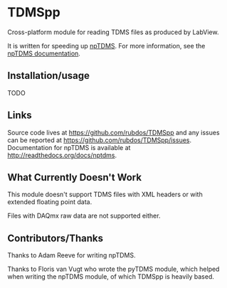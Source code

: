 TDMSpp
======

Cross-platform module for reading TDMS files as produced by LabView.

It is written for speeding up [npTDMS](https://github.com/adamreeve/npTDMS).
For more information, see the [npTDMS documentation](http://readthedocs.org/docs/nptdms).

Installation/usage
------------------

TODO

Links
-----

Source code lives at https://github.com/rubdos/TDMSpp and any issues can be
reported at https://github.com/rubdos/TDMSpp/issues.
Documentation for npTDMS is available at http://readthedocs.org/docs/nptdms.

What Currently Doesn't Work
---------------------------

This module doesn't support TDMS files with XML headers or with
extended floating point data.

Files with DAQmx raw data are not supported either.

Contributors/Thanks
-------------------

Thanks to Adam Reeve for writing npTDMS.

Thanks to Floris van Vugt who wrote the pyTDMS module,
which helped when writing the npTDMS module, of which TDMSpp
is heavily based.
